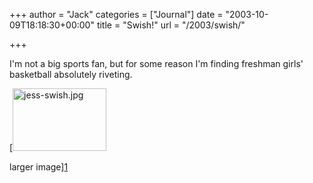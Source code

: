 +++
author = "Jack"
categories = ["Journal"]
date = "2003-10-09T18:18:30+00:00"
title = "Swish!"
url = "/2003/swish/"

+++

I'm not a big sports fan, but for some reason I'm finding freshman girls' basketball absolutely riveting. 

[<img alt="jess-swish.jpg" src="/images/blog/jess-swish.jpg" width="150" height="100" border="0" />
  

  
larger image][1]

 [1]: /gallery/jess/IMG_0239 "Jess swishes one"
